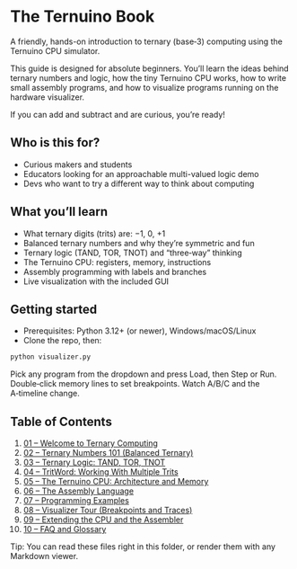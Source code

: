 # The Ternuino Book

A friendly, hands-on introduction to ternary (base‑3) computing using the Ternuino CPU simulator.

This guide is designed for absolute beginners. You’ll learn the ideas behind ternary numbers and logic, how the tiny Ternuino CPU works, how to write small assembly programs, and how to visualize programs running on the hardware visualizer.

If you can add and subtract and are curious, you’re ready!

## Who is this for?
- Curious makers and students
- Educators looking for an approachable multi-valued logic demo
- Devs who want to try a different way to think about computing

## What you’ll learn
- What ternary digits (trits) are: −1, 0, +1
- Balanced ternary numbers and why they’re symmetric and fun
- Ternary logic (TAND, TOR, TNOT) and “three‑way” thinking
- The Ternuino CPU: registers, memory, instructions
- Assembly programming with labels and branches
- Live visualization with the included GUI

## Getting started
- Prerequisites: Python 3.12+ (or newer), Windows/macOS/Linux
- Clone the repo, then:

```bash
python visualizer.py
```

Pick any program from the dropdown and press Load, then Step or Run. Double‑click memory lines to set breakpoints. Watch A/B/C and the A‑timeline change.

## Table of Contents
1. [01 – Welcome to Ternary Computing](01-welcome-to-ternary-computing.md)
2. [02 – Ternary Numbers 101 (Balanced Ternary)](02-ternary-numbers-101.md)
3. [03 – Ternary Logic: TAND, TOR, TNOT](03-ternary-logic.md)
4. [04 – TritWord: Working With Multiple Trits](04-tritword.md)
5. [05 – The Ternuino CPU: Architecture and Memory](05-ternuino-cpu.md)
6. [06 – The Assembly Language](06-assembly-language.md)
7. [07 – Programming Examples](07-programming-examples.md)
8. [08 – Visualizer Tour (Breakpoints and Traces)](08-visualizer-tour.md)
9. [09 – Extending the CPU and the Assembler](09-extending-cpu.md)
10. [10 – FAQ and Glossary](10-faq-and-glossary.md)

Tip: You can read these files right in this folder, or render them with any Markdown viewer.
